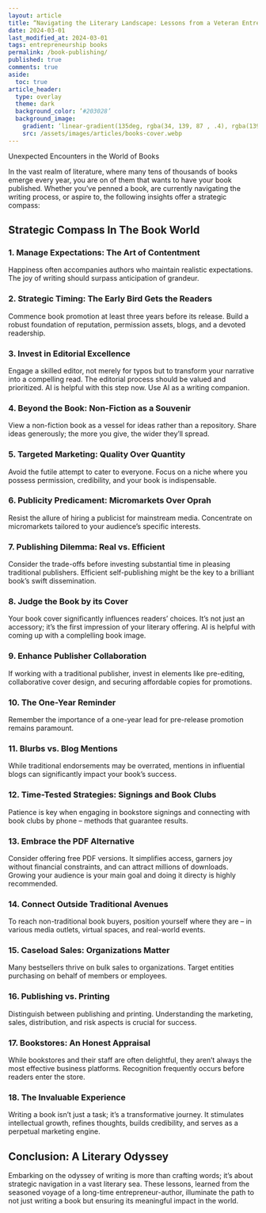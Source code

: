 ```yaml
---
layout: article
title: “Navigating the Literary Landscape: Lessons from a Veteran Entrepreneur-Author”
date: 2024-03-01
last_modified_at: 2024-03-01
tags: entrepreneurship books
permalink: /book-publishing/
published: true
comments: true
aside:
  toc: true
article_header:
  type: overlay
  theme: dark
  background_color: ’#203028’
  background_image:
    gradient: ‘linear-gradient(135deg, rgba(34, 139, 87 , .4), rgba(139, 34, 139, .4))’
    src: /assets/images/articles/books-cover.webp
---
```

Unexpected Encounters in the World of Books
<!--more--> 

In the vast realm of literature, where many tens of thousands of books emerge every year, you are on of them that wants to have your book published. Whether you’ve penned a book, are currently navigating the writing process, or aspire to, the following insights offer a strategic compass:

## Strategic Compass In The Book World

### 1. Manage Expectations: The Art of Contentment

Happiness often accompanies authors who maintain realistic expectations. The joy of writing should surpass anticipation of grandeur.

### 2. Strategic Timing: The Early Bird Gets the Readers

Commence book promotion at least three years before its release. Build a robust foundation of reputation, permission assets, blogs, and a devoted readership.

### 3. Invest in Editorial Excellence

Engage a skilled editor, not merely for typos but to transform your narrative into a compelling read. The editorial process should be valued and prioritized. AI is helpful with this step now. Use AI as a writing companion.

### 4. Beyond the Book: Non-Fiction as a Souvenir

View a non-fiction book as a vessel for ideas rather than a repository. Share ideas generously; the more you give, the wider they’ll spread.

### 5. Targeted Marketing: Quality Over Quantity

Avoid the futile attempt to cater to everyone. Focus on a niche where you possess permission, credibility, and your book is indispensable.

### 6. Publicity Predicament: Micromarkets Over Oprah

Resist the allure of hiring a publicist for mainstream media. Concentrate on micromarkets tailored to your audience’s specific interests.

### 7. Publishing Dilemma: Real vs. Efficient

Consider the trade-offs before investing substantial time in pleasing traditional publishers. Efficient self-publishing might be the key to a brilliant book’s swift dissemination.

### 8. Judge the Book by its Cover

Your book cover significantly influences readers’ choices. It’s not just an accessory; it’s the first impression of your literary offering. AI is helpful with coming up with a complelling book image.

### 9. Enhance Publisher Collaboration

If working with a traditional publisher, invest in elements like pre-editing, collaborative cover design, and securing affordable copies for promotions.

### 10. The One-Year Reminder

Remember the importance of a one-year lead for pre-release promotion remains paramount.

### 11. Blurbs vs. Blog Mentions

While traditional endorsements may be overrated, mentions in influential blogs can significantly impact your book’s success.

### 12. Time-Tested Strategies: Signings and Book Clubs

Patience is key when engaging in bookstore signings and connecting with book clubs by phone – methods that guarantee results.

### 13. Embrace the PDF Alternative

Consider offering free PDF versions. It simplifies access, garners joy without financial constraints, and can attract millions of downloads. Growing your audience is your main goal and doing it directy is highly recommended.

### 14. Connect Outside Traditional Avenues

To reach non-traditional book buyers, position yourself where they are – in various media outlets, virtual spaces, and real-world events.

### 15. Caseload Sales: Organizations Matter

Many bestsellers thrive on bulk sales to organizations. Target entities purchasing on behalf of members or employees.

### 16. Publishing vs. Printing

Distinguish between publishing and printing. Understanding the marketing, sales, distribution, and risk aspects is crucial for success.

### 17. Bookstores: An Honest Appraisal

While bookstores and their staff are often delightful, they aren’t always the most effective business platforms. Recognition frequently occurs before readers enter the store.

### 18. The Invaluable Experience

Writing a book isn’t just a task; it’s a transformative journey. It stimulates intellectual growth, refines thoughts, builds credibility, and serves as a perpetual marketing engine.

## Conclusion: A Literary Odyssey

Embarking on the odyssey of writing is more than crafting words; it’s about strategic navigation in a vast literary sea. These lessons, learned from the seasoned voyage of a long-time entrepreneur-author, illuminate the path to not just writing a book but ensuring its meaningful impact in the world.